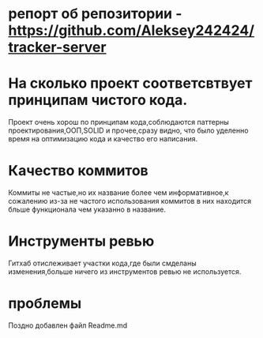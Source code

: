 # репорт об репозитории - https://github.com/Aleksey242424/tracker-server
# На сколько проект соответсвтвует принципам чистого кода.
Проект очень хорош по принципам кода,соблюдаются паттерны проектирования,ООП,SOLID и прочее,сразу видно, что было уделенно время на оптимизацию кода и качество его написания.
# Качество коммитов
Коммиты не частые,но их название более чем информативное,к сожалению из-за не частого использования коммитов в них находится бльше функционала чем указанно в название.
# Инструменты ревью
Гитхаб отислеживает участки кода,где были смделаны изменения,больше ничего из инструментов ревью не используется.
# проблемы
Поздно добавлен файл Readme.md
